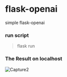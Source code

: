 # flask-openai
simple flask-openai

### run script 
> flask run

### The Result on localhost

![Capture2](https://github.com/novialdiashari/flask-openai/assets/72204601/bfd78706-a782-4542-b481-43559f5b8120)


